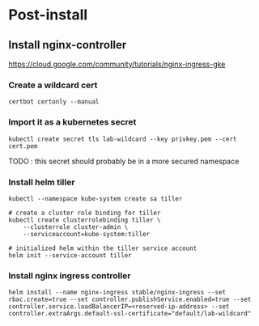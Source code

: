 # Post-install

## Install nginx-controller

https://cloud.google.com/community/tutorials/nginx-ingress-gke

### Create a wildcard cert 

```
certbot certonly --manual
```

### Import it as a kubernetes secret 

```
kubectl create secret tls lab-wildcard --key privkey.pem --cert cert.pem
```

TODO : this secret should probably be in a more secured namespace


### Install helm tiller

```
kubectl --namespace kube-system create sa tiller

# create a cluster role binding for tiller
kubectl create clusterrolebinding tiller \
    --clusterrole cluster-admin \
    --serviceaccount=kube-system:tiller

# initialized helm within the tiller service account
helm init --service-account tiller
```

### Install nginx ingress controller

```
helm install --name nginx-ingress stable/nginx-ingress --set rbac.create=true --set controller.publishService.enabled=true --set controller.service.loadBalancerIP=<reserved-ip-address> --set controller.extraArgs.default-ssl-certificate="default/lab-wildcard"
```



